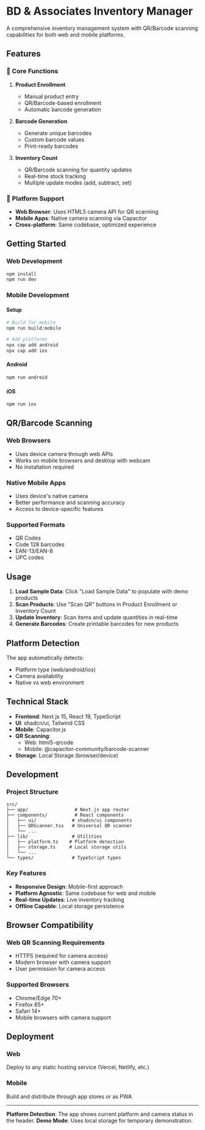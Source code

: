 # BD & Associates Inventory Manager

A comprehensive inventory management system with QR/Barcode scanning capabilities for both web and mobile platforms.

## Features

### 🚀 Core Functions
1. **Product Enrollment**
   - Manual product entry
   - QR/Barcode-based enrollment
   - Automatic barcode generation

2. **Barcode Generation**
   - Generate unique barcodes
   - Custom barcode values
   - Print-ready barcodes

3. **Inventory Count**
   - QR/Barcode scanning for quantity updates
   - Real-time stock tracking
   - Multiple update modes (add, subtract, set)

### 📱 Platform Support
- **Web Browser**: Uses HTML5 camera API for QR scanning
- **Mobile Apps**: Native camera scanning via Capacitor
- **Cross-platform**: Same codebase, optimized experience

## Getting Started

### Web Development
```bash
npm install
npm run dev
```

### Mobile Development

#### Setup
```bash
# Build for mobile
npm run build:mobile

# Add platforms
npx cap add android
npx cap add ios
```

#### Android
```bash
npm run android
```

#### iOS
```bash
npm run ios
```

## QR/Barcode Scanning

### Web Browsers
- Uses device camera through web APIs
- Works on mobile browsers and desktop with webcam
- No installation required

### Native Mobile Apps
- Uses device's native camera
- Better performance and scanning accuracy
- Access to device-specific features

### Supported Formats
- QR Codes
- Code 128 barcodes
- EAN-13/EAN-8
- UPC codes

## Usage

1. **Load Sample Data**: Click "Load Sample Data" to populate with demo products
2. **Scan Products**: Use "Scan QR" buttons in Product Enrollment or Inventory Count
3. **Update Inventory**: Scan items and update quantities in real-time
4. **Generate Barcodes**: Create printable barcodes for new products

## Platform Detection

The app automatically detects:
- Platform type (web/android/ios)
- Camera availability
- Native vs web environment

## Technical Stack

- **Frontend**: Next.js 15, React 19, TypeScript
- **UI**: shadcn/ui, Tailwind CSS
- **Mobile**: Capacitor.js
- **QR Scanning**: 
  - Web: html5-qrcode
  - Mobile: @capacitor-community/barcode-scanner
- **Storage**: Local Storage (browser/device)

## Development

### Project Structure
```
src/
├── app/                 # Next.js app router
├── components/          # React components
│   ├── ui/             # shadcn/ui components
│   ├── QRScanner.tsx   # Universal QR scanner
│   └── ...
├── lib/                # Utilities
│   ├── platform.ts    # Platform detection
│   ├── storage.ts     # Local storage utils
│   └── ...
└── types/              # TypeScript types
```

### Key Features
- **Responsive Design**: Mobile-first approach
- **Platform Agnostic**: Same codebase for web and mobile
- **Real-time Updates**: Live inventory tracking
- **Offline Capable**: Local storage persistence

## Browser Compatibility

### Web QR Scanning Requirements
- HTTPS (required for camera access)
- Modern browser with camera support
- User permission for camera access

### Supported Browsers
- Chrome/Edge 70+
- Firefox 65+
- Safari 14+
- Mobile browsers with camera support

## Deployment

### Web
Deploy to any static hosting service (Vercel, Netlify, etc.)

### Mobile
Build and distribute through app stores or as PWA

---

**Platform Detection**: The app shows current platform and camera status in the header.
**Demo Mode**: Uses local storage for temporary demonstration.
